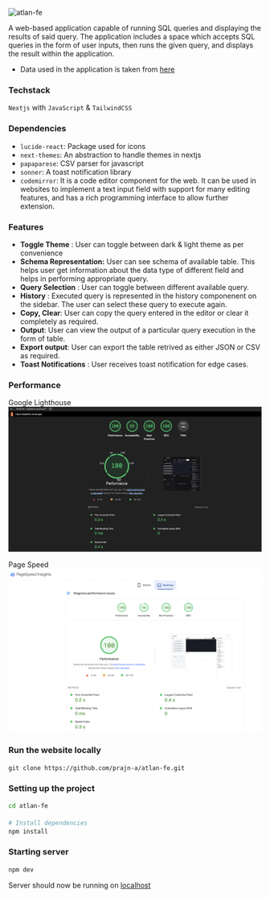 ![atlan-fe](https://github.com/prajn-a/atlan-fe/assets/155552763/9189681d-380c-417f-b4c2-98f8d83fae99)

A web-based application capable of running SQL queries and displaying the results of said query. The application includes a space which accepts SQL queries in the form of user inputs, then runs the given query, and displays the result within the application.

- Data used in the application is taken from [here](https://github.com/graphql-compose/graphql-compose-examples/tree/master/examples/northwind/data/csv)

### Techstack

`Nextjs` with `JavaScript` & `TailwindCSS`

### Dependencies

- `lucide-react`: Package used for icons
- `next-themes`: An abstraction to handle themes in nextjs
- `papaparese`: CSV parser for javascript
- `sonner`: A toast notification library
- `codemirror`: It is a code editor component for the web. It can be used in websites to implement a text input field with support for many editing features, and has a rich programming interface to allow further extension.

### Features

- **Toggle Theme** : User can toggle between dark & light theme as per convenience
- **Schema Representation:** User can see schema of available table. This helps user get information about the data type of different field and helps in performing appropriate query.
- **Query Selection** : User can toggle between different available query.
- **History** : Executed query is represented in the history componenent on the sidebar. The user can select these query to execute again.
- **Copy, Clear**: User can copy the query entered in the editor or clear it completely as required.
- **Output**: User can view the output of a particular query execution in the form of table.
- **Export output**: User can export the table retrived as either JSON or CSV as required.
- **Toast Notifications** : User receives toast notification for edge cases.

### Performance

Google Lighthouse
![lighthouse](/public/lighthouse.png)

Page Speed
![pagespeed](/public/pagespeed.png)

### Run the website locally

```
git clone https://github.com/prajn-a/atlan-fe.git
```

### Setting up the project

```bash
cd atlan-fe

# Install dependencies
npm install
```

### Starting server

```bash
npm dev
```

Server should now be running on [localhost](https://localhost:3000)
